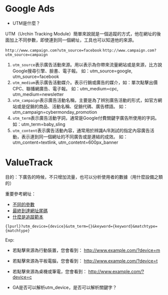 # Google Ads

- UTM是什麼？

UTM（Urchin Tracking Module）簡單來說就是一個追蹤的方式，他在網址的後面加上不同參數，即使連到同一個網址，工具也可以知道他的來源。

`http://www.campaign.com?utm_source=facebook`
`http://www.campaign.com?utm_source=campaign`

1. `utm_source`表示廣告活動來源。用以表示為你帶來流量網站或是來源，比方說Google搜尋引擎、臉書、電子報。
如：utm_source=google, utm_source=facebook
2. `utm_medium`表示廣告活動媒介。表示行銷或廣告的媒介，如：單次點擊出價CPC、聯播網廣告、電子報。
如：utm_medium=cpc, utm_medium=newsletter
3. `utm_campaign`表示廣告活動名稱，主要是為了辨別廣告活動的形式，如官方網站或是促銷的商品、活動名稱、促銷代碼、廣告標語。
如：utm_campaign=cybermonday_promotion
4. `utm_term`表示廣告活動字詞，通常是Google付費關鍵字廣告所使用的字詞。
如：utm_term=baby_sling
5. `utm_content`表示廣告活動內容，通常用於辨識A/B測試的指定內容廣告活動，表示連到同一個網址的不同廣告或是連結的成效。
如：utm_content=textlink, utm_contetnt=600px_banner

# ValueTrack

目的：下廣告的時候，不只增加流量，也可以分析使用者的數據（用什麼設備之類的）

重要參考網址：
- [不同的參數](https://support.google.com/google-ads/answer/6305529?hl=zh-Hant#ttdsa)
- [最終到達網址尾碼](https://support.google.com/google-ads/answer/9054021?hl=zh-Hant)
- [什麼是追蹤範本](https://support.google.com/google-ads/answer/6273460?hl=zh-Hant)


```
{lpurl}?utm_device={device}&utm_term={}&keyword={keyword}&matchtype={matchtype}
```

Exp:

- 若點擊來源為行動裝置，您會看到：
http://www.example.com/?device=m

- 若點擊來源為平板電腦，您會看到：
http://www.example.com/?device=t

- 若點擊來源為桌機或筆電，您會看到：
http://www.example.com/?device=c



- GA是否可以解析utm_device，是否可以解析關鍵字？

